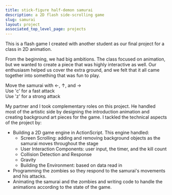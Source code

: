 ```yaml
---
title: stick-figure half-demon samurai
description: a 2D flash side-scrolling game
slug: samurai
layout: project
associated_top_level_page: projects
---
```


This is a flash game I created with another student as our final project for a class in 2D animation.

From the beginning, we had big ambitions.
The class focused on animation, but we wanted to create a piece that was highly interactive as well.
Our enthusiasm helped us cover the extra ground, and we felt that it all came together into something that was fun to play.

<div id="samuraiFlashContainer"></div>

<script type="text/javascript">
    window.addEventListener("load", (event) => {
        const ruffle = window.RufflePlayer.newest();
        const player = ruffle.createPlayer();
        const container = document.getElementById("samuraiFlashContainer");
        container.appendChild(player);
        player.classList.add("samuraiFlash");

        player.load({
            url: "/assets/flash/Samurai.swf",
            parameters: {
                gameURL: "/assets/flash/Game.swf",
                introURL: "/assets/flash/IntroControls.swf",
            }
        });
    });
</script>
<script src="/assets/js/ruffle/nightly-build-2023_12_07-web-selfhosted/ruffle.js"></script>

<div id="samuraiControls">
    <div>Move the samurai with &larr;, &uarr;, and &rarr;</div>
    <div>Use 'c' for a fast attack</div>
    <div>Use 'z' for a strong attack</div>
</div>

My partner and I took complementary roles on this project.  He handled most of the artistic side by designing the introduction animation and creating background art pieces for the game.  I tackled the technical aspects of the project by:

- Building a 2D game engine in ActionScript.  This engine handled:
   - Screen Scrolling: adding and removing background objects as the samurai moves throughout the stage
   - User Interaction Components: user input, the timer, and the kill count
   - Collision Detection and Response
   - Gravity
   - Building the Environment: based on data read in
- Programming the zombies so they respond to the samurai's movements and his attacks.
- Animating the samurai and the zombies and writing code to handle the animations according to the state of the game.
